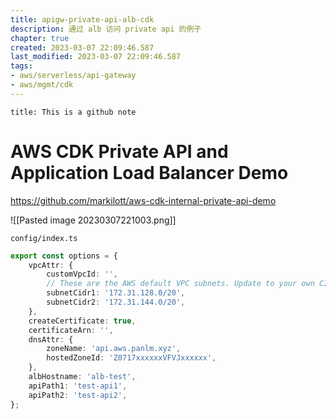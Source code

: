 ```yaml
---
title: apigw-private-api-alb-cdk
description: 通过 alb 访问 private api 的例子
chapter: true
created: 2023-03-07 22:09:46.587
last_modified: 2023-03-07 22:09:46.587
tags: 
- aws/serverless/api-gateway 
- aws/mgmt/cdk 
---
```

```ad-attention
title: This is a github note

```
# AWS CDK Private API and Application Load Balancer Demo

https://github.com/markilott/aws-cdk-internal-private-api-demo

![[Pasted image 20230307221003.png]]

`config/index.ts`
```ts
export const options = {
    vpcAttr: {
        customVpcId: '',
        // These are the AWS default VPC subnets. Update to your own CIDR's if using a custom VPC
        subnetCidr1: '172.31.128.0/20',
        subnetCidr2: '172.31.144.0/20',
    },
    createCertificate: true,
    certificateArn: '',
    dnsAttr: {
        zoneName: 'api.aws.panlm.xyz',
        hostedZoneId: 'Z0717xxxxxxVFVJxxxxxx',
    },
    albHostname: 'alb-test',
    apiPath1: 'test-api1',
    apiPath2: 'test-api2',
};

```






